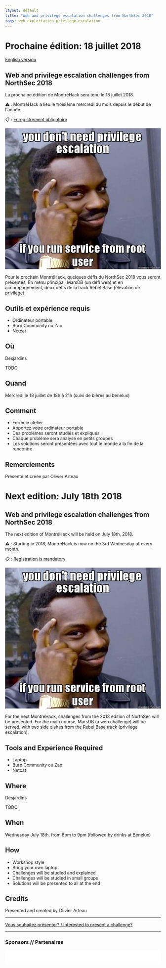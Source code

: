 ```yaml
---
layout: default
title: "Web and privilege escalation challenges from NorthSec 2018"
tags: web exploitation privilege-escalation 
---
```


# Prochaine édition: 18 juillet 2018

[English version](#english)

## Web and privilege escalation challenges from NorthSec 2018

La prochaine édition de MontréHack sera tenu le 18 juillet 2018.

:warning: : MontréHack a lieu le troisième mercredi du mois depuis le début de l'année.

:clipboard: : [Enregistrement obligatoire](TODO)

![Escalation?](/images/18-07_web-privilege-escalation.jpg)

Pour le prochain MontréHack, quelques défis du NorthSec 2018 vous seront présentés. 
En menu principal, MarsDB (un défi web) et en accompagnement, deux défis de la track 
Rebel Base (élévation de privilège).

## Outils et expérience requis

* Ordinateur portable
* Burp Community ou Zap
* Netcat

## Où

Desjardins

TODO

## Quand

Mercredi le 18 juillet de 18h à 21h (suivi de bières au benelux)

## Comment
 
* Formule atelier
* Apportez votre ordinateur portable
* Des problèmes seront étudiés et expliqués
* Chaque problème sera analysé en petits groupes
* Les solutions seront présentées avec tout le monde à la fin de la rencontre

## Remerciements

Présenté et créée par Olivier Arteau


<a id="english"></a>

# Next edition: July 18th 2018

## Web and privilege escalation challenges from NorthSec 2018

The next edition of MontréHack will be held on July 18th, 2018.

:warning: : Starting in 2018, MontréHack is now on the 3rd Wednesday of every month.

:clipboard: : [Registration is mandatory](TODO)

![Escalation?](/images/18-07_web-privilege-escalation.jpg)

For the next MontreHack, challenges from the 2018 edition of NorthSec will be presented. 
For the main course, MarsDB (a web challenge) will be served, with two side dishes from 
the Rebel Base track (privilege escalation).

## Tools and Experience Required

* Laptop
* Burp Community ou Zap
* Netcat

## Where

Desjardins

TODO

## When

Wednesday July 18th, from 6pm to 9pm (followed by drinks at Benelux)

## How

* Workshop style
* Bring your own laptop
* Challenges will be studied and explained
* Challenges will be studied in small groups
* Solutions will be presented to all at the end

## Credits

Presented and created by Olivier Arteau
<hr/>

[Vous souhaitez présenter? / Interested to present a challenge?](https://github.com/montrehack/montrehack.github.com/wiki/Present-at-Montrehack)

<hr/>

### Sponsors // Partenaires

[![Brasserie Benelux](/images/benelux.png)](http://brasseriebenelux.com/)
